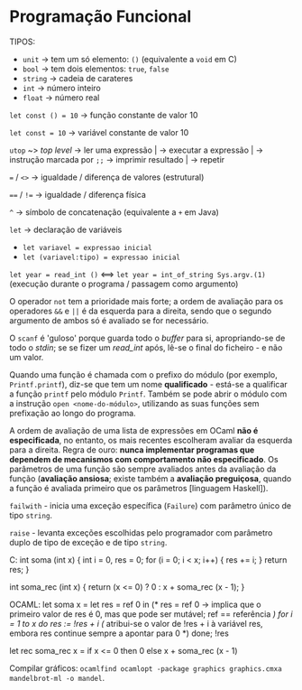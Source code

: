 # Programação Funcional

TIPOS:
* `unit`   -> tem um só elemento: `()` (equivalente a `void` em C)
* `bool`   -> tem dois elementos:  `true`, `false`
* `string` -> cadeia de carateres
* `int`    -> número inteiro
* `float`  -> número real

`let const () = 10` -> função constante de valor 10

`let const = 10` -> variável constante de valor 10

`utop` ~> _top level_
 -> ler uma expressão    |
 -> executar a expressão | -> instrução marcada por `;;`
 -> imprimir resultado   |
 -> repetir

`=` / `<>` -> igualdade / diferença de valores (estrutural)

`==` / `!=` -> igualdade / diferença física

`^` -> símbolo de concatenação (equivalente a `+` em Java)

`let` -> declaração de variáveis
* `let variavel = expressao inicial`
* `let (variavel:tipo) = expressao inicial`

`let year = read_int ()` <==> `let year = int_of_string Sys.argv.(1)` (execução durante o programa / passagem como argumento)

O operador `not` tem a prioridade mais forte; a ordem de avaliação para os operadores `&&` e `||` é da esquerda para a direita, sendo que o segundo argumento de ambos só é avaliado se for necessário.

O `scanf` é 'guloso' porque guarda todo o _buffer_ para si, apropriando-se de todo o _stdin_; se se fizer um _read_int_ após, lê-se o final do ficheiro - e não um valor.

Quando uma função é chamada com o prefixo do módulo (por exemplo, `Printf.printf`), diz-se que tem um nome **qualificado** - está-se a qualificar a função `printf` pelo módulo `Printf`. Também se pode abrir o módulo com a instrução `open <nome-do-módulo>`, utilizando as suas funções sem prefixação ao longo do programa.

A ordem de avaliação de uma lista de expressões em OCaml **não é especificada**, no entanto, os mais recentes escolheram avaliar da esquerda para a direita. Regra de ouro: **nunca implementar programas que dependem de mecanismos com comportamento não especificado**. Os parâmetros de uma função são sempre avaliados antes da avaliação da função (**avaliação ansiosa**; existe também a **avaliação preguiçosa**, quando a função é avaliada primeiro que os parâmetros [linguagem Haskell]).

`failwith` - inicia uma exceção específica (`Failure`) com parâmetro único de tipo `string`.

`raise` - levanta exceções escolhidas pelo programador com parâmetro duplo de tipo de exceção e de tipo `string`.

C:
int soma (int x) {
  int i = 0, res = 0;
  for (i = 0; i < x; i++) {
    res += i;
  }
  return res;
}

int soma_rec (int x) {
  return (x <= 0) ? 0 : x + soma_rec (x - 1);
}

OCAML:
let soma x =
  let res = ref 0 in (* res = ref 0 -> implica que o primeiro valor de res é 0, mas que pode ser mutável; ref == referência *)
  for i = 1 to x do
    res := !res + i (* atribui-se o valor de !res + i à variável res, embora res continue sempre a apontar para 0 *)
  done; !res

let rec soma_rec x = if x <= 0 then 0 else x + soma_rec (x - 1)

Compilar gráficos: `ocamlfind ocamlopt -package graphics graphics.cmxa mandelbrot-ml -o mandel`.